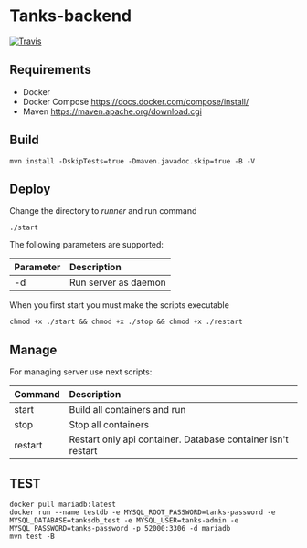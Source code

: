 # Tanks-backend

[![Travis](https://api.travis-ci.org/java-park-mail-ru/Something2.5D-09-2017.svg?branch=developer&style=flat)]()

## Requirements
* Docker
* Docker Compose https://docs.docker.com/compose/install/
* Maven https://maven.apache.org/download.cgi

## Build

    mvn install -DskipTests=true -Dmaven.javadoc.skip=true -B -V
    
## Deploy
Сhange the directory to *runner* and run command

    ./start
    
The following parameters are supported:

| Parameter     | Description          |
| ------------- | :------------------- |
| -d            | Run server as daemon | 

    
When you first start you must make the scripts executable

    chmod +x ./start && chmod +x ./stop && chmod +x ./restart
    
## Manage

For managing server use next scripts:

| Command       | Description                                                  |
| ------------- | :----------------------------------------------------------- |
| start         | Build all containers and run                                 | 
| stop          | Stop all containers                                          | 
| restart       | Restart only api container. Database container isn't restart | 


## TEST
    docker pull mariadb:latest
    docker run --name testdb -e MYSQL_ROOT_PASSWORD=tanks-password -e MYSQL_DATABASE=tanksdb_test -e MYSQL_USER=tanks-admin -e MYSQL_PASSWORD=tanks-password -p 52000:3306 -d mariadb
    mvn test -B

    


